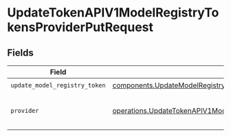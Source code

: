# UpdateTokenAPIV1ModelRegistryTokensProviderPutRequest


## Fields

| Field                                                                                                                                                                              | Type                                                                                                                                                                               | Required                                                                                                                                                                           | Description                                                                                                                                                                        |
| ---------------------------------------------------------------------------------------------------------------------------------------------------------------------------------- | ---------------------------------------------------------------------------------------------------------------------------------------------------------------------------------- | ---------------------------------------------------------------------------------------------------------------------------------------------------------------------------------- | ---------------------------------------------------------------------------------------------------------------------------------------------------------------------------------- |
| `update_model_registry_token`                                                                                                                                                      | [components.UpdateModelRegistryToken](../../models/shared/updatemodelregistrytoken.md)                                                                                             | :heavy_check_mark:                                                                                                                                                                 | N/A                                                                                                                                                                                |
| `provider`                                                                                                                                                                         | [operations.UpdateTokenAPIV1ModelRegistryTokensProviderPutPathParamModelProvider](../../models/operations/updatetokenapiv1modelregistrytokensproviderputpathparammodelprovider.md) | :heavy_check_mark:                                                                                                                                                                 | The provider of the model registry                                                                                                                                                 |